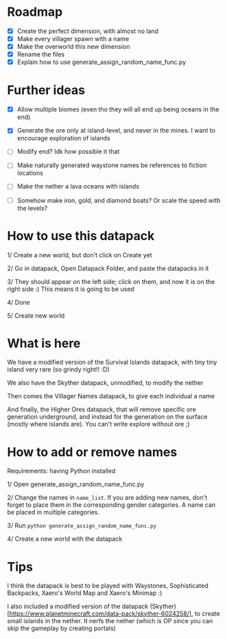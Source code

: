 # Roadmap

- [x] Create the perfect dimension, with almost no land
- [x] Make every villager spawn with a name
- [x] Make the overworld this new dimension
- [x] Rename the files
- [x] Explain how to use generate_assign_random_name_func.py

# Further ideas

- [x] Allow multiple biomes (even tho they will all end up being oceans in the end)
- [x] Generate the ore only at island-level, and never in the mines. I want to encourage exploration of islands
- [ ] Modify end? Idk how possible it that
- [ ] Make naturally generated waystone names be references to fiction locations
- [ ] Make the nether a lava oceans with islands
- [ ] Somehow make iron, gold, and diamond boats? Or scale the speed with the levels?


# How to use this datapack

1/ Create a new world, but don't click on Create yet

2/ Go in datapack, Open Datapack Folder, and paste the datapacks in it

3/ They should appear on the left side; click on them, and now it is on the right side :) This means it is going to be used

4/ Done

5/ Create new world


# What is here

We have a modified version of the Survival Islands datapack, with tiny tiny island very rare (so grindy right!! :D)

We also have the Skyther datapack, unmodified, to modify the nether

Then comes the Villager Names datapack, to give each individual a name

And finally, the Higher Ores datapack, that will remove specific ore generation underground, and instead for the generation on the surface (mostly where islands are). You can't write explore without ore ;)

# How to add or remove names

Requirements: having Python installed

1/ Open generate_assign_random_name_func.py

2/ Change the names in `name_list`. If you are adding new names, don't forget to place them in the corresponding gender categories. A name can be placed in multiple categories.

3/ Run `python generate_assign_random_name_func.py`

4/ Create a new world with the datapack


# Tips

I think the datapack is best to be played with Waystones, Sophisticated Backpacks, Xaero's World Map and Xaero's Minimap :)

I also included a modified version of the datapack (Skyther)[https://www.planetminecraft.com/data-pack/skyther-6024258/], to create small islands in the nether. It nerfs the nether (which is OP since you can skip the gameplay by creating portals)
